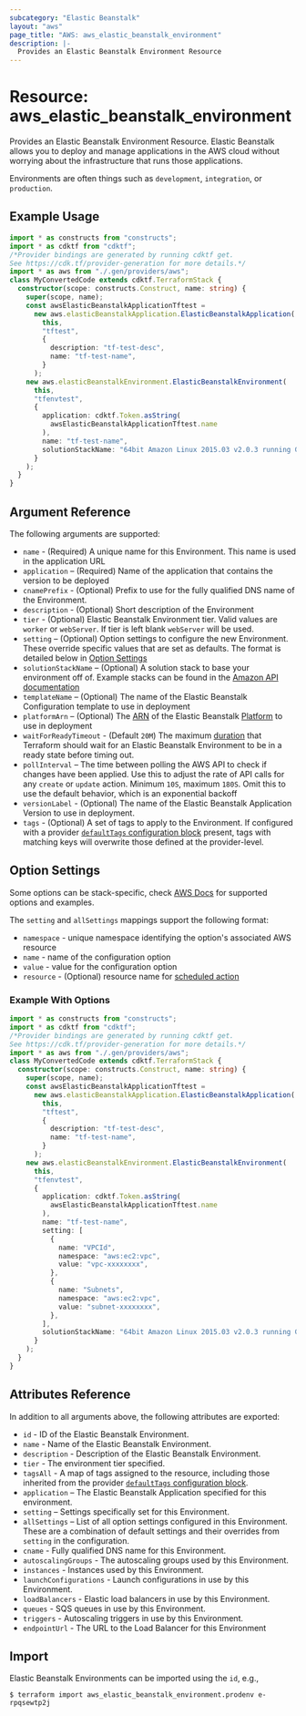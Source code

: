 ```yaml
---
subcategory: "Elastic Beanstalk"
layout: "aws"
page_title: "AWS: aws_elastic_beanstalk_environment"
description: |-
  Provides an Elastic Beanstalk Environment Resource
---
```


# Resource: aws_elastic_beanstalk_environment

Provides an Elastic Beanstalk Environment Resource. Elastic Beanstalk allows
you to deploy and manage applications in the AWS cloud without worrying about
the infrastructure that runs those applications.

Environments are often things such as `development`, `integration`, or
`production`.

## Example Usage

```typescript
import * as constructs from "constructs";
import * as cdktf from "cdktf";
/*Provider bindings are generated by running cdktf get.
See https://cdk.tf/provider-generation for more details.*/
import * as aws from "./.gen/providers/aws";
class MyConvertedCode extends cdktf.TerraformStack {
  constructor(scope: constructs.Construct, name: string) {
    super(scope, name);
    const awsElasticBeanstalkApplicationTftest =
      new aws.elasticBeanstalkApplication.ElasticBeanstalkApplication(
        this,
        "tftest",
        {
          description: "tf-test-desc",
          name: "tf-test-name",
        }
      );
    new aws.elasticBeanstalkEnvironment.ElasticBeanstalkEnvironment(
      this,
      "tfenvtest",
      {
        application: cdktf.Token.asString(
          awsElasticBeanstalkApplicationTftest.name
        ),
        name: "tf-test-name",
        solutionStackName: "64bit Amazon Linux 2015.03 v2.0.3 running Go 1.4",
      }
    );
  }
}

```

## Argument Reference

The following arguments are supported:

* `name` - (Required) A unique name for this Environment. This name is used
  in the application URL
* `application` – (Required) Name of the application that contains the version
  to be deployed
* `cnamePrefix` - (Optional) Prefix to use for the fully qualified DNS name of
  the Environment.
* `description` - (Optional) Short description of the Environment
* `tier` - (Optional) Elastic Beanstalk Environment tier. Valid values are `worker`
  or `webServer`. If tier is left blank `webServer` will be used.
* `setting` – (Optional) Option settings to configure the new Environment. These
  override specific values that are set as defaults. The format is detailed
  below in [Option Settings](#option-settings)
* `solutionStackName` – (Optional) A solution stack to base your environment
off of. Example stacks can be found in the [Amazon API documentation][1]
* `templateName` – (Optional) The name of the Elastic Beanstalk Configuration
  template to use in deployment
* `platformArn` – (Optional) The [ARN][2] of the Elastic Beanstalk [Platform][3]
  to use in deployment
* `waitForReadyTimeout` - (Default `20M`) The maximum
  [duration](https://golang.org/pkg/time/#ParseDuration) that Terraform should
  wait for an Elastic Beanstalk Environment to be in a ready state before timing
  out.
* `pollInterval` – The time between polling the AWS API to
check if changes have been applied. Use this to adjust the rate of API calls
for any `create` or `update` action. Minimum `10S`, maximum `180S`. Omit this to
use the default behavior, which is an exponential backoff
* `versionLabel` - (Optional) The name of the Elastic Beanstalk Application Version
to use in deployment.
* `tags` - (Optional) A set of tags to apply to the Environment. If configured with a provider [`defaultTags` configuration block](https://registry.terraform.io/providers/hashicorp/aws/latest/docs#default_tags-configuration-block) present, tags with matching keys will overwrite those defined at the provider-level.

## Option Settings

Some options can be stack-specific, check [AWS Docs](https://docs.aws.amazon.com/elasticbeanstalk/latest/dg/command-options-general.html)
for supported options and examples.

The `setting` and `allSettings` mappings support the following format:

* `namespace` - unique namespace identifying the option's associated AWS resource
* `name` - name of the configuration option
* `value` - value for the configuration option
* `resource` - (Optional) resource name for [scheduled action](https://docs.aws.amazon.com/elasticbeanstalk/latest/dg/command-options-general.html#command-options-general-autoscalingscheduledaction)

### Example With Options

```typescript
import * as constructs from "constructs";
import * as cdktf from "cdktf";
/*Provider bindings are generated by running cdktf get.
See https://cdk.tf/provider-generation for more details.*/
import * as aws from "./.gen/providers/aws";
class MyConvertedCode extends cdktf.TerraformStack {
  constructor(scope: constructs.Construct, name: string) {
    super(scope, name);
    const awsElasticBeanstalkApplicationTftest =
      new aws.elasticBeanstalkApplication.ElasticBeanstalkApplication(
        this,
        "tftest",
        {
          description: "tf-test-desc",
          name: "tf-test-name",
        }
      );
    new aws.elasticBeanstalkEnvironment.ElasticBeanstalkEnvironment(
      this,
      "tfenvtest",
      {
        application: cdktf.Token.asString(
          awsElasticBeanstalkApplicationTftest.name
        ),
        name: "tf-test-name",
        setting: [
          {
            name: "VPCId",
            namespace: "aws:ec2:vpc",
            value: "vpc-xxxxxxxx",
          },
          {
            name: "Subnets",
            namespace: "aws:ec2:vpc",
            value: "subnet-xxxxxxxx",
          },
        ],
        solutionStackName: "64bit Amazon Linux 2015.03 v2.0.3 running Go 1.4",
      }
    );
  }
}

```

## Attributes Reference

In addition to all arguments above, the following attributes are exported:

* `id` - ID of the Elastic Beanstalk Environment.
* `name` - Name of the Elastic Beanstalk Environment.
* `description` - Description of the Elastic Beanstalk Environment.
* `tier` - The environment tier specified.
* `tagsAll` - A map of tags assigned to the resource, including those inherited from the provider [`defaultTags` configuration block](https://registry.terraform.io/providers/hashicorp/aws/latest/docs#default_tags-configuration-block).
* `application` – The Elastic Beanstalk Application specified for this environment.
* `setting` – Settings specifically set for this Environment.
* `allSettings` – List of all option settings configured in this Environment. These
  are a combination of default settings and their overrides from `setting` in
  the configuration.
* `cname` - Fully qualified DNS name for this Environment.
* `autoscalingGroups` - The autoscaling groups used by this Environment.
* `instances` - Instances used by this Environment.
* `launchConfigurations` - Launch configurations in use by this Environment.
* `loadBalancers` - Elastic load balancers in use by this Environment.
* `queues` - SQS queues in use by this Environment.
* `triggers` - Autoscaling triggers in use by this Environment.
* `endpointUrl` - The URL to the Load Balancer for this Environment

[1]: https://docs.aws.amazon.com/elasticbeanstalk/latest/dg/concepts.platforms.html
[2]: https://docs.aws.amazon.com/general/latest/gr/aws-arns-and-namespaces.html
[3]: https://docs.aws.amazon.com/AWSCloudFormation/latest/UserGuide/aws-properties-beanstalk-environment.html#cfn-beanstalk-environment-platformarn

## Import

Elastic Beanstalk Environments can be imported using the `id`, e.g.,

```
$ terraform import aws_elastic_beanstalk_environment.prodenv e-rpqsewtp2j
```

<!-- cache-key: cdktf-0.17.0-pre.15 input-1b5ed52bdd697d5a297b90d0433801edd1c5912d8c487efd8b9fbb127aaa87c4 -->